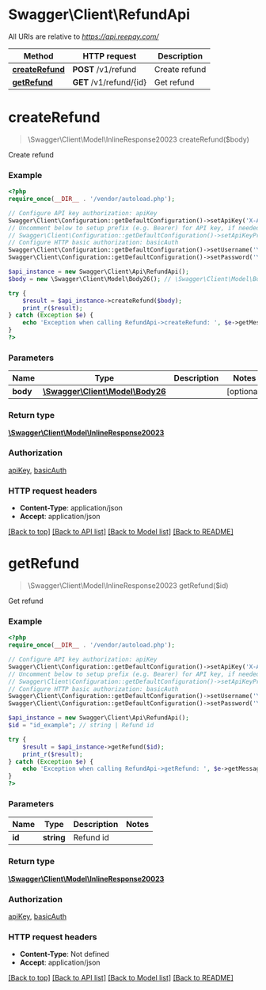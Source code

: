 # Swagger\Client\RefundApi

All URIs are relative to *https://api.reepay.com/*

Method | HTTP request | Description
------------- | ------------- | -------------
[**createRefund**](RefundApi.md#createRefund) | **POST** /v1/refund | Create refund
[**getRefund**](RefundApi.md#getRefund) | **GET** /v1/refund/{id} | Get refund


# **createRefund**
> \Swagger\Client\Model\InlineResponse20023 createRefund($body)

Create refund



### Example
```php
<?php
require_once(__DIR__ . '/vendor/autoload.php');

// Configure API key authorization: apiKey
Swagger\Client\Configuration::getDefaultConfiguration()->setApiKey('X-Auth-Token', 'YOUR_API_KEY');
// Uncomment below to setup prefix (e.g. Bearer) for API key, if needed
// Swagger\Client\Configuration::getDefaultConfiguration()->setApiKeyPrefix('X-Auth-Token', 'Bearer');
// Configure HTTP basic authorization: basicAuth
Swagger\Client\Configuration::getDefaultConfiguration()->setUsername('YOUR_USERNAME');
Swagger\Client\Configuration::getDefaultConfiguration()->setPassword('YOUR_PASSWORD');

$api_instance = new Swagger\Client\Api\RefundApi();
$body = new \Swagger\Client\Model\Body26(); // \Swagger\Client\Model\Body26 | 

try {
    $result = $api_instance->createRefund($body);
    print_r($result);
} catch (Exception $e) {
    echo 'Exception when calling RefundApi->createRefund: ', $e->getMessage(), PHP_EOL;
}
?>
```

### Parameters

Name | Type | Description  | Notes
------------- | ------------- | ------------- | -------------
 **body** | [**\Swagger\Client\Model\Body26**](../Model/\Swagger\Client\Model\Body26.md)|  | [optional]

### Return type

[**\Swagger\Client\Model\InlineResponse20023**](../Model/InlineResponse20023.md)

### Authorization

[apiKey](../../README.md#apiKey), [basicAuth](../../README.md#basicAuth)

### HTTP request headers

 - **Content-Type**: application/json
 - **Accept**: application/json

[[Back to top]](#) [[Back to API list]](../../README.md#documentation-for-api-endpoints) [[Back to Model list]](../../README.md#documentation-for-models) [[Back to README]](../../README.md)

# **getRefund**
> \Swagger\Client\Model\InlineResponse20023 getRefund($id)

Get refund



### Example
```php
<?php
require_once(__DIR__ . '/vendor/autoload.php');

// Configure API key authorization: apiKey
Swagger\Client\Configuration::getDefaultConfiguration()->setApiKey('X-Auth-Token', 'YOUR_API_KEY');
// Uncomment below to setup prefix (e.g. Bearer) for API key, if needed
// Swagger\Client\Configuration::getDefaultConfiguration()->setApiKeyPrefix('X-Auth-Token', 'Bearer');
// Configure HTTP basic authorization: basicAuth
Swagger\Client\Configuration::getDefaultConfiguration()->setUsername('YOUR_USERNAME');
Swagger\Client\Configuration::getDefaultConfiguration()->setPassword('YOUR_PASSWORD');

$api_instance = new Swagger\Client\Api\RefundApi();
$id = "id_example"; // string | Refund id

try {
    $result = $api_instance->getRefund($id);
    print_r($result);
} catch (Exception $e) {
    echo 'Exception when calling RefundApi->getRefund: ', $e->getMessage(), PHP_EOL;
}
?>
```

### Parameters

Name | Type | Description  | Notes
------------- | ------------- | ------------- | -------------
 **id** | **string**| Refund id |

### Return type

[**\Swagger\Client\Model\InlineResponse20023**](../Model/InlineResponse20023.md)

### Authorization

[apiKey](../../README.md#apiKey), [basicAuth](../../README.md#basicAuth)

### HTTP request headers

 - **Content-Type**: Not defined
 - **Accept**: application/json

[[Back to top]](#) [[Back to API list]](../../README.md#documentation-for-api-endpoints) [[Back to Model list]](../../README.md#documentation-for-models) [[Back to README]](../../README.md)

